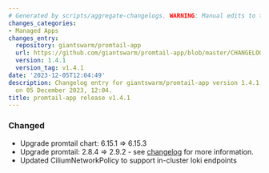 ```yaml
---
# Generated by scripts/aggregate-changelogs. WARNING: Manual edits to this files will be overwritten.
changes_categories:
- Managed Apps
changes_entry:
  repository: giantswarm/promtail-app
  url: https://github.com/giantswarm/promtail-app/blob/master/CHANGELOG.md#141---2023-12-05
  version: 1.4.1
  version_tag: v1.4.1
date: '2023-12-05T12:04:49'
description: Changelog entry for giantswarm/promtail-app version 1.4.1, published
  on 05 December 2023, 12:04.
title: promtail-app release v1.4.1
---
```


### Changed
- Upgrade promtail chart: 6.15.1 => 6.15.3
- Upgrade promtail: 2.8.4 => 2.9.2 - see [changelog](https://github.com/grafana/loki/blob/main/CHANGELOG.md) for more information.
- Updated CiliumNetworkPolicy to support in-cluster loki endpoints
